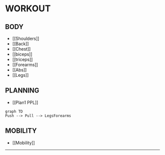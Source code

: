 # WORKOUT
## BODY
- [[Shoulders]]
- [[Back]]
- [[Chest]]
- [[biceps]]
- [[triceps]]
- [[Forearms]]
- [[Abs]]
- [[Legs]]





## PLANNING
- [[Plan1 PPL]]
```mermaid
graph TD
Push --> Pull --> LegsForearms
```
## MOBILITY
- [[Mobility]]

- - - 


